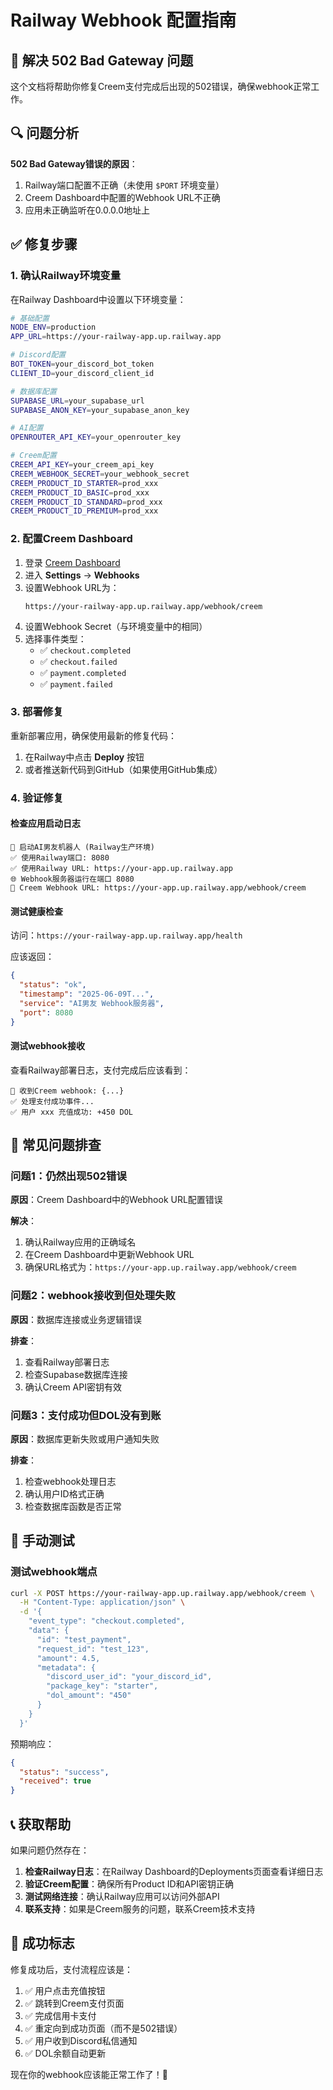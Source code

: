 # Railway Webhook 配置指南

## 🎯 解决 502 Bad Gateway 问题

这个文档将帮助你修复Creem支付完成后出现的502错误，确保webhook正常工作。

## 🔍 问题分析

**502 Bad Gateway错误的原因**：
1. Railway端口配置不正确（未使用 `$PORT` 环境变量）
2. Creem Dashboard中配置的Webhook URL不正确
3. 应用未正确监听在0.0.0.0地址上

## ✅ 修复步骤

### 1. 确认Railway环境变量

在Railway Dashboard中设置以下环境变量：

```bash
# 基础配置
NODE_ENV=production
APP_URL=https://your-railway-app.up.railway.app

# Discord配置
BOT_TOKEN=your_discord_bot_token
CLIENT_ID=your_discord_client_id

# 数据库配置
SUPABASE_URL=your_supabase_url
SUPABASE_ANON_KEY=your_supabase_anon_key

# AI配置
OPENROUTER_API_KEY=your_openrouter_key

# Creem配置
CREEM_API_KEY=your_creem_api_key
CREEM_WEBHOOK_SECRET=your_webhook_secret
CREEM_PRODUCT_ID_STARTER=prod_xxx
CREEM_PRODUCT_ID_BASIC=prod_xxx
CREEM_PRODUCT_ID_STANDARD=prod_xxx
CREEM_PRODUCT_ID_PREMIUM=prod_xxx
```

### 2. 配置Creem Dashboard

1. 登录 [Creem Dashboard](https://dashboard.creem.io)
2. 进入 **Settings** -> **Webhooks**
3. 设置Webhook URL为：
   ```
   https://your-railway-app.up.railway.app/webhook/creem
   ```
4. 设置Webhook Secret（与环境变量中的相同）
5. 选择事件类型：
   - ✅ `checkout.completed`
   - ✅ `checkout.failed`
   - ✅ `payment.completed`
   - ✅ `payment.failed`

### 3. 部署修复

重新部署应用，确保使用最新的修复代码：

1. 在Railway中点击 **Deploy** 按钮
2. 或者推送新代码到GitHub（如果使用GitHub集成）

### 4. 验证修复

#### 检查应用启动日志
```
🚀 启动AI男友机器人 (Railway生产环境)
✅ 使用Railway端口: 8080
✅ 使用Railway URL: https://your-app.up.railway.app
🌐 Webhook服务器运行在端口 8080
📍 Creem Webhook URL: https://your-app.up.railway.app/webhook/creem
```

#### 测试健康检查
访问：`https://your-railway-app.up.railway.app/health`

应该返回：
```json
{
  "status": "ok",
  "timestamp": "2025-06-09T...",
  "service": "AI男友 Webhook服务器",
  "port": 8080
}
```

#### 测试webhook接收
查看Railway部署日志，支付完成后应该看到：
```
🎯 收到Creem webhook: {...}
✅ 处理支付成功事件...
✅ 用户 xxx 充值成功: +450 DOL
```

## 🚨 常见问题排查

### 问题1：仍然出现502错误
**原因**：Creem Dashboard中的Webhook URL配置错误

**解决**：
1. 确认Railway应用的正确域名
2. 在Creem Dashboard中更新Webhook URL
3. 确保URL格式为：`https://your-app.up.railway.app/webhook/creem`

### 问题2：webhook接收到但处理失败
**原因**：数据库连接或业务逻辑错误

**排查**：
1. 查看Railway部署日志
2. 检查Supabase数据库连接
3. 确认Creem API密钥有效

### 问题3：支付成功但DOL没有到账
**原因**：数据库更新失败或用户通知失败

**排查**：
1. 检查webhook处理日志
2. 确认用户ID格式正确
3. 检查数据库函数是否正常

## 🔧 手动测试

### 测试webhook端点
```bash
curl -X POST https://your-railway-app.up.railway.app/webhook/creem \
  -H "Content-Type: application/json" \
  -d '{
    "event_type": "checkout.completed",
    "data": {
      "id": "test_payment",
      "request_id": "test_123",
      "amount": 4.5,
      "metadata": {
        "discord_user_id": "your_discord_id",
        "package_key": "starter",
        "dol_amount": "450"
      }
    }
  }'
```

预期响应：
```json
{
  "status": "success",
  "received": true
}
```

## 📞 获取帮助

如果问题仍然存在：

1. **检查Railway日志**：在Railway Dashboard的Deployments页面查看详细日志
2. **验证Creem配置**：确保所有Product ID和API密钥正确
3. **测试网络连接**：确认Railway应用可以访问外部API
4. **联系支持**：如果是Creem服务的问题，联系Creem技术支持

## 🎉 成功标志

修复成功后，支付流程应该是：
1. ✅ 用户点击充值按钮
2. ✅ 跳转到Creem支付页面
3. ✅ 完成信用卡支付
4. ✅ 重定向到成功页面（而不是502错误）
5. ✅ 用户收到Discord私信通知
6. ✅ DOL余额自动更新

现在你的webhook应该能正常工作了！🎊 